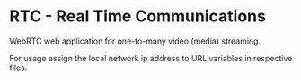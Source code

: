 # RTC - Real Time Communications

WebRTC web application for one-to-many video (media) streaming. 

For usage assign the local network ip address to URL variables in respective files.
